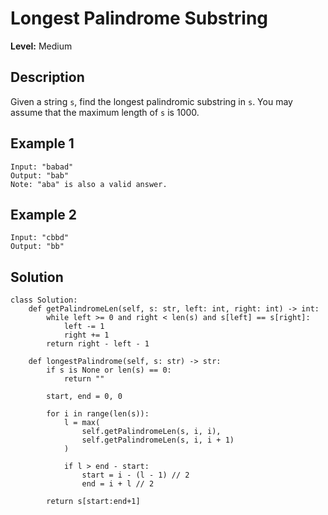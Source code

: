 # Longest Palindrome Substring

**Level:** Medium

## Description

Given a string `s`, find the longest palindromic substring in `s`. You may assume that the maximum length of `s` is 1000.

## Example 1

```text
Input: "babad"
Output: "bab"
Note: "aba" is also a valid answer.
```

## Example 2

```text
Input: "cbbd"
Output: "bb"
```

## Solution

```python3
class Solution:
    def getPalindromeLen(self, s: str, left: int, right: int) -> int:
        while left >= 0 and right < len(s) and s[left] == s[right]:
            left -= 1
            right += 1
        return right - left - 1

    def longestPalindrome(self, s: str) -> str:
        if s is None or len(s) == 0:
            return ""

        start, end = 0, 0

        for i in range(len(s)):
            l = max(
                self.getPalindromeLen(s, i, i),
                self.getPalindromeLen(s, i, i + 1)
            )

            if l > end - start:
                start = i - (l - 1) // 2
                end = i + l // 2

        return s[start:end+1]
```
